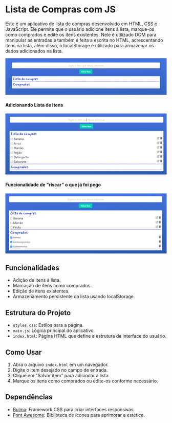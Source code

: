 # Lista de Compras com JS

Este é um aplicativo de lista de compras desenvolvido em HTML, CSS e JavaScript. Ele permite que o usuário adicione itens à lista, marque-os como comprados e edite os itens existentes.
Nele é utilizado DOM para manipular as entradas e também é feita a escrita no HTML, acrescentando itens na lista, além disso, o localStorage é utilizado para armazenar
os dados adicionados na lista.

<p align="center">
  <img src="img/proj1.png" alt="foto1">
</p>

#### Adicionando Lista de Itens

<p align="center">
  <img src="img/proj2.png" alt="foto2">
</p>

#### Funcionalidade de "riscar" o que já foi pego

<p align="center">
  <img src="img/proj3.png" alt="foto3">
</p>

## Funcionalidades

- Adição de itens à lista.
- Marcação de itens como comprados.
- Edição de itens existentes.
- Armazenamento persistente da lista usando localStorage.

## Estrutura do Projeto

- `styles.css`: Estilos para a página.
- `main.js`: Lógica principal do aplicativo.
- `index.html`: Página HTML que define a estrutura da interface do usuário.

## Como Usar

1. Abra o arquivo `index.html` em um navegador.
2. Digite o item desejado no campo de entrada.
3. Clique em "Salvar item" para adicionar à lista.
4. Marque os itens como comprados ou edite-os conforme necessário.

## Dependências

- [Bulma](https://bulma.io/): Framework CSS para criar interfaces responsivas.
- [Font Awesome](https://fontawesome.com/): Biblioteca de ícones para aprimorar a estética.
